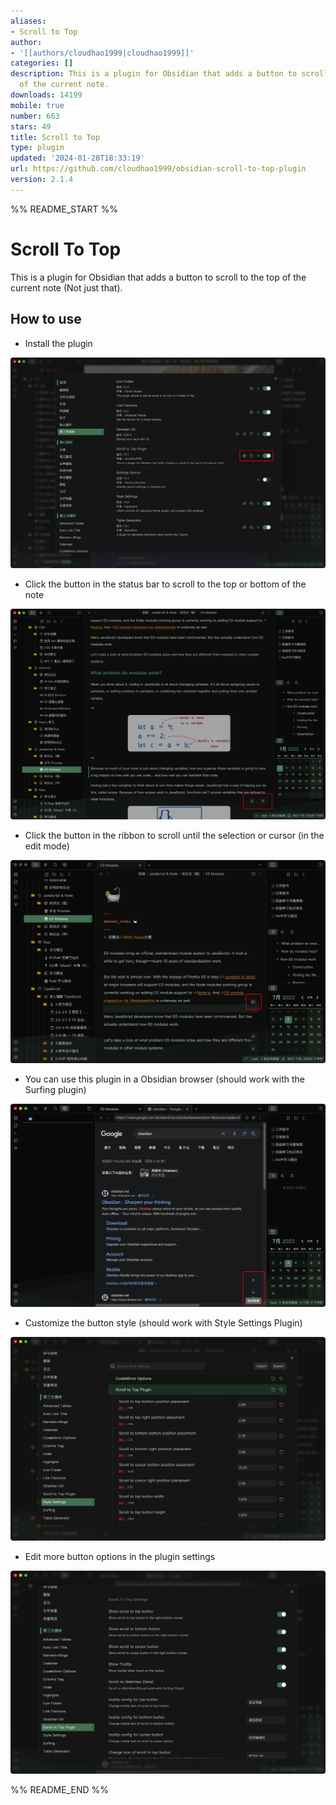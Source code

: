 ```yaml
---
aliases:
- Scroll to Top
author:
- '[[authors/cloudhao1999|cloudhao1999]]'
categories: []
description: This is a plugin for Obsidian that adds a button to scroll to the top
  of the current note.
downloads: 14199
mobile: true
number: 663
stars: 49
title: Scroll to Top
type: plugin
updated: '2024-01-28T18:33:19'
url: https://github.com/cloudhao1999/obsidian-scroll-to-top-plugin
version: 2.1.4
---
```


%% README_START %%

# Scroll To Top

This is a plugin for Obsidian that adds a button to scroll to the top of the current note (Not just that).

## How to use

-  Install the plugin

![Install](https://raw.githubusercontent.com/cloudhao1999/obsidian-scroll-to-top-plugin/HEAD/assets/image.rbytrvrif9c.png)

- Click the button in the status bar to scroll to the top or bottom of the note

![Scroll to top](https://raw.githubusercontent.com/cloudhao1999/obsidian-scroll-to-top-plugin/HEAD/assets/image.52t5j8rrigg0.png)

- Click the button in the ribbon to scroll until the selection or cursor (in the edit mode)

![Scroll to Cursor](https://raw.githubusercontent.com/cloudhao1999/obsidian-scroll-to-top-plugin/HEAD/assets/image.ku7p6hzfg1c.webp)

- You can use this plugin in a Obsidian browser (should work with the Surfing plugin)

![Browser](https://raw.githubusercontent.com/cloudhao1999/obsidian-scroll-to-top-plugin/HEAD/assets/image.768ldvty9lw0.webp)

- Customize the button style (should work with Style Settings Plugin)

![Customize](https://raw.githubusercontent.com/cloudhao1999/obsidian-scroll-to-top-plugin/HEAD/assets/image.1shejki8q4rk.webp)

- Edit more button options in the plugin settings

![Settings](https://raw.githubusercontent.com/cloudhao1999/obsidian-scroll-to-top-plugin/HEAD/assets/image.16rzrrt2tl5s.webp)


%% README_END %%